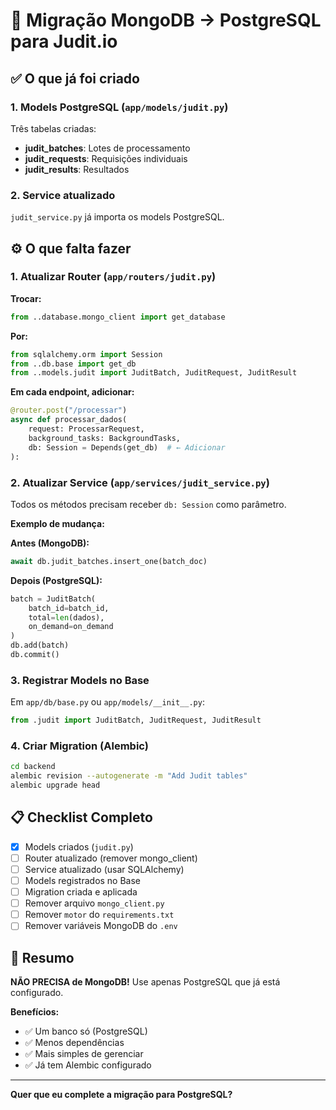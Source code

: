 # 🔄 Migração MongoDB → PostgreSQL para Judit.io

## ✅ O que já foi criado

### 1. Models PostgreSQL (`app/models/judit.py`)

Três tabelas criadas:
- **judit_batches**: Lotes de processamento
- **judit_requests**: Requisições individuais
- **judit_results**: Resultados

### 2. Service atualizado

`judit_service.py` já importa os models PostgreSQL.

## ⚙️ O que falta fazer

### 1. Atualizar Router (`app/routers/judit.py`)

**Trocar:**
```python
from ..database.mongo_client import get_database
```

**Por:**
```python
from sqlalchemy.orm import Session
from ..db.base import get_db
from ..models.judit import JuditBatch, JuditRequest, JuditResult
```

**Em cada endpoint, adicionar:**
```python
@router.post("/processar")
async def processar_dados(
    request: ProcessarRequest,
    background_tasks: BackgroundTasks,
    db: Session = Depends(get_db)  # ← Adicionar
):
```

### 2. Atualizar Service (`app/services/judit_service.py`)

Todos os métodos precisam receber `db: Session` como parâmetro.

**Exemplo de mudança:**

**Antes (MongoDB):**
```python
await db.judit_batches.insert_one(batch_doc)
```

**Depois (PostgreSQL):**
```python
batch = JuditBatch(
    batch_id=batch_id,
    total=len(dados),
    on_demand=on_demand
)
db.add(batch)
db.commit()
```

### 3. Registrar Models no Base

Em `app/db/base.py` ou `app/models/__init__.py`:

```python
from .judit import JuditBatch, JuditRequest, JuditResult
```

### 4. Criar Migration (Alembic)

```bash
cd backend
alembic revision --autogenerate -m "Add Judit tables"
alembic upgrade head
```

## 📋 Checklist Completo

- [x] Models criados (`judit.py`)
- [ ] Router atualizado (remover mongo_client)
- [ ] Service atualizado (usar SQLAlchemy)
- [ ] Models registrados no Base
- [ ] Migration criada e aplicada
- [ ] Remover arquivo `mongo_client.py`
- [ ] Remover `motor` do `requirements.txt`
- [ ] Remover variáveis MongoDB do `.env`

## 🎯 Resumo

**NÃO PRECISA de MongoDB!** Use apenas PostgreSQL que já está configurado.

**Benefícios:**
- ✅ Um banco só (PostgreSQL)
- ✅ Menos dependências
- ✅ Mais simples de gerenciar
- ✅ Já tem Alembic configurado

---

**Quer que eu complete a migração para PostgreSQL?**
